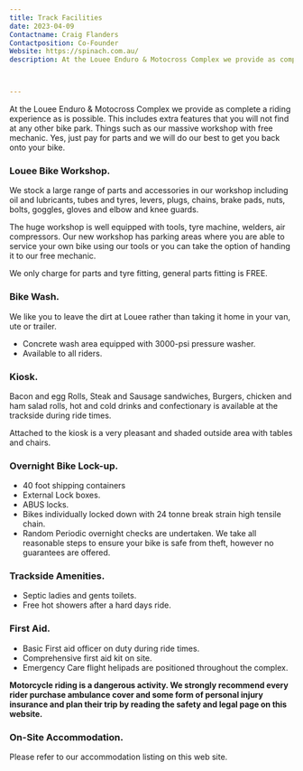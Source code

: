 ```yaml
---
title: Track Facilities
date: 2023-04-09
Contactname: Craig Flanders
Contactposition: Co-Founder
Website: https://spinach.com.au/
description: At the Louee Enduro & Motocross Complex we provide as complete a riding experience as is possible.



---
```




At the Louee Enduro & Motocross Complex we provide as complete a riding experience as is possible. This includes extra features that you will not find at any other bike park. Things such as our massive workshop with free mechanic. Yes, just pay for parts and we will do our best to get you back onto your bike.

### Louee Bike Workshop. ###

We stock a large range of parts and accessories in our workshop including oil and lubricants, tubes and tyres, levers, plugs, chains, brake pads, nuts, bolts, goggles, gloves and elbow and knee guards.

The huge workshop is well equipped with tools, tyre machine, welders, air compressors. Our new workshop has parking areas where you are able to service your own bike using our tools or you can take the option of handing it to our free mechanic.

We only charge for parts and tyre fitting, general parts fitting is FREE.

### Bike Wash. ###

We like you to leave the dirt at Louee rather than taking it home in your van, ute or trailer.

- Concrete wash area equipped with 3000-psi pressure washer.
- Available to all riders.

### Kiosk. ###

Bacon and egg Rolls, Steak and Sausage sandwiches, Burgers, chicken and ham salad rolls, hot and cold drinks and confectionary is available at the trackside during ride times.

Attached to the kiosk is a very pleasant and shaded outside area with tables and chairs.

### Overnight Bike Lock-up. ###

- 40 foot shipping containers
- External Lock boxes.
- ABUS locks.
- Bikes individually locked down with 24 tonne break strain high tensile chain.
- Random Periodic overnight checks are undertaken. We take all reasonable steps to ensure your bike is safe from theft, however no guarantees are offered.

### Trackside Amenities. ###

- Septic ladies and gents toilets.
- Free hot showers after a hard days ride.

### First Aid. ###

- Basic First aid officer on duty during ride times.
- Comprehensive first aid kit on site.
- Emergency Care flight helipads are positioned throughout the complex.

**Motorcycle riding is a dangerous activity. We strongly recommend every rider purchase ambulance cover and some form of personal injury insurance and plan their trip by reading the safety and legal page on this website.**

### On-Site Accommodation. ###

Please refer to our accommodation listing on this web site.




